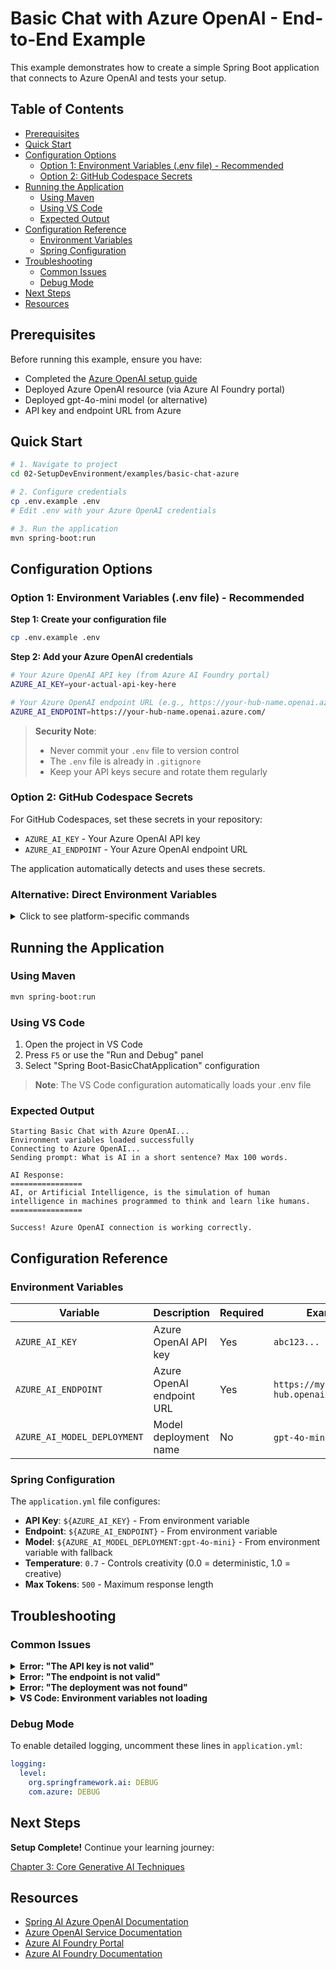 # Basic Chat with Azure OpenAI - End-to-End Example

This example demonstrates how to create a simple Spring Boot application that connects to Azure OpenAI and tests your setup.

## Table of Contents

- [Prerequisites](#prerequisites)
- [Quick Start](#quick-start)
- [Configuration Options](#configuration-options)
  - [Option 1: Environment Variables (.env file) - Recommended](#option-1-environment-variables-env-file---recommended)
  - [Option 2: GitHub Codespace Secrets](#option-2-github-codespace-secrets)
- [Running the Application](#running-the-application)
  - [Using Maven](#using-maven)
  - [Using VS Code](#using-vs-code)
  - [Expected Output](#expected-output)
- [Configuration Reference](#configuration-reference)
  - [Environment Variables](#environment-variables)
  - [Spring Configuration](#spring-configuration)
- [Troubleshooting](#troubleshooting)
  - [Common Issues](#common-issues)
  - [Debug Mode](#debug-mode)
- [Next Steps](#next-steps)
- [Resources](#resources)

## Prerequisites

Before running this example, ensure you have:

- Completed the [Azure OpenAI setup guide](../../getting-started-azure-openai.md)  
- Deployed Azure OpenAI resource (via Azure AI Foundry portal)  
- Deployed gpt-4o-mini model (or alternative)  
- API key and endpoint URL from Azure  

## Quick Start

```bash
# 1. Navigate to project
cd 02-SetupDevEnvironment/examples/basic-chat-azure

# 2. Configure credentials
cp .env.example .env
# Edit .env with your Azure OpenAI credentials

# 3. Run the application
mvn spring-boot:run
```

## Configuration Options

### Option 1: Environment Variables (.env file) - Recommended

**Step 1: Create your configuration file**
```bash
cp .env.example .env
```

**Step 2: Add your Azure OpenAI credentials**
```bash
# Your Azure OpenAI API key (from Azure AI Foundry portal)
AZURE_AI_KEY=your-actual-api-key-here

# Your Azure OpenAI endpoint URL (e.g., https://your-hub-name.openai.azure.com/)
AZURE_AI_ENDPOINT=https://your-hub-name.openai.azure.com/
```

> **Security Note**: 
> - Never commit your `.env` file to version control
> - The `.env` file is already in `.gitignore`
> - Keep your API keys secure and rotate them regularly

### Option 2: GitHub Codespace Secrets

For GitHub Codespaces, set these secrets in your repository:
- `AZURE_AI_KEY` - Your Azure OpenAI API key
- `AZURE_AI_ENDPOINT` - Your Azure OpenAI endpoint URL

The application automatically detects and uses these secrets.

### Alternative: Direct Environment Variables

<details>
<summary>Click to see platform-specific commands</summary>

**Linux/macOS (bash/zsh):**
```bash
export AZURE_AI_KEY=your-actual-api-key-here
export AZURE_AI_ENDPOINT=https://your-hub-name.openai.azure.com/
```

**Windows (Command Prompt):**
```cmd
set AZURE_AI_KEY=your-actual-api-key-here
set AZURE_AI_ENDPOINT=https://your-hub-name.openai.azure.com/
```

**Windows (PowerShell):**
```powershell
$env:AZURE_AI_KEY="your-actual-api-key-here"
$env:AZURE_AI_ENDPOINT="https://your-hub-name.openai.azure.com/"
```
</details>

## Running the Application

### Using Maven

```bash
mvn spring-boot:run
```

### Using VS Code

1. Open the project in VS Code
2. Press `F5` or use the "Run and Debug" panel
3. Select "Spring Boot-BasicChatApplication" configuration

> **Note**: The VS Code configuration automatically loads your .env file

### Expected Output

```
Starting Basic Chat with Azure OpenAI...
Environment variables loaded successfully
Connecting to Azure OpenAI...
Sending prompt: What is AI in a short sentence? Max 100 words.

AI Response:
================
AI, or Artificial Intelligence, is the simulation of human intelligence in machines programmed to think and learn like humans.
================

Success! Azure OpenAI connection is working correctly.
```

## Configuration Reference

### Environment Variables

| Variable | Description | Required | Example |
|----------|-------------|----------|---------|
| `AZURE_AI_KEY` | Azure OpenAI API key | Yes | `abc123...` |
| `AZURE_AI_ENDPOINT` | Azure OpenAI endpoint URL | Yes | `https://my-hub.openai.azure.com/` |
| `AZURE_AI_MODEL_DEPLOYMENT` | Model deployment name | No | `gpt-4o-mini` (default) |

### Spring Configuration

The `application.yml` file configures:
- **API Key**: `${AZURE_AI_KEY}` - From environment variable
- **Endpoint**: `${AZURE_AI_ENDPOINT}` - From environment variable  
- **Model**: `${AZURE_AI_MODEL_DEPLOYMENT:gpt-4o-mini}` - From environment variable with fallback
- **Temperature**: `0.7` - Controls creativity (0.0 = deterministic, 1.0 = creative)
- **Max Tokens**: `500` - Maximum response length

## Troubleshooting

### Common Issues

<details>
<summary><strong>Error: "The API key is not valid"</strong></summary>

- Check that your `AZURE_AI_KEY` is correctly set in your `.env` file
- Verify the API key is copied exactly from the Azure AI Foundry portal
- Ensure no extra spaces or quotes around the key
</details>

<details>
<summary><strong>Error: "The endpoint is not valid"</strong></summary>

- Ensure your `AZURE_AI_ENDPOINT` includes the full URL (e.g., `https://your-hub-name.openai.azure.com/`)
- Check for trailing slash consistency
- Verify the endpoint matches your Azure deployment region
</details>

<details>
<summary><strong>Error: "The deployment was not found"</strong></summary>

- Verify your model deployment name matches exactly what's deployed in Azure
- Check that the model is successfully deployed and active
- Try using the default deployment name: `gpt-4o-mini`
</details>

<details>
<summary><strong>VS Code: Environment variables not loading</strong></summary>

- Ensure your `.env` file is in the project root directory (same level as `pom.xml`)
- Try running `mvn spring-boot:run` in VS Code's integrated terminal
- Check that the VS Code Java extension is properly installed
- Verify launch configuration has `"envFile": "${workspaceFolder}/.env"`
</details>

### Debug Mode

To enable detailed logging, uncomment these lines in `application.yml`:

```yaml
logging:
  level:
    org.springframework.ai: DEBUG
    com.azure: DEBUG
```

## Next Steps

**Setup Complete!** Continue your learning journey:

[Chapter 3: Core Generative AI Techniques](../../../03-CoreGenerativeAITechniques/README.md)

## Resources

- [Spring AI Azure OpenAI Documentation](https://docs.spring.io/spring-ai/reference/api/clients/azure-openai-chat.html)
- [Azure OpenAI Service Documentation](https://learn.microsoft.com/azure/ai-services/openai/)
- [Azure AI Foundry Portal](https://ai.azure.com/)
- [Azure AI Foundry Documentation](https://learn.microsoft.com/azure/ai-foundry/how-to/create-projects?tabs=ai-foundry&pivots=hub-project)

